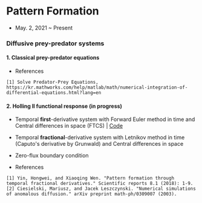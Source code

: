 # Pattern Formation
- May. 2, 2021 ~ Present

### Diffusive prey-predator systems 
#### 1. Classical prey-predator equations
- References
```
[1] Solve Predator-Prey Equations, https://kr.mathworks.com/help/matlab/math/numerical-integration-of-differential-equations.html?lang=en
```

#### 2. Holling II functional response (in progress)
- Temporal **first**-derivative system with Forward Euler method in time and Central differences in space (FTCS) | [Code](https://github.com/OH-Seoyoung/Pattern_Formation/blob/master/diffusive_prey-predator_systems/FTCS_first-derivative_Holling_II_functional_response.m)  
- Temporal **fractional**-derivative system with Letnikov method in time (Caputo's derivative by Grunwald) and Central differences in space
- Zero-flux boundary condition
  
- References
```
[1] Yin, Hongwei, and Xiaoqing Wen. "Pattern formation through temporal fractional derivatives." Scientific reports 8.1 (2018): 1-9.
[2] Ciesielski, Mariusz, and Jacek Leszczynski. "Numerical simulations of anomalous diffusion." arXiv preprint math-ph/0309007 (2003).
```
